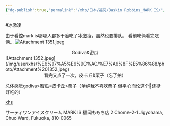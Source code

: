 ```yaml
---
{"dg-publish":true,"permalink":"/xhs/日本/福冈/Baskin Robbins_MARK IS/","tags":["rednote","福冈"],"created":"2024-09-14","updated":"2025-03-23T16:30:49.022+08:00"}
---
```


#冰激凌

由于看控mark is哪哪人都多干脆吃了冰激凌，虽然也要排队。
看前吃俩看完吃俩...
![Attachment 1351.jpeg](/img/user/xhs/%E6%97%A5%E6%9C%AC/%E7%A6%8F%E5%86%88/photo/Attachment%201351.jpeg)
<center>Godiva&密瓜</center>
![Attachment 1352.jpeg](/img/user/xhs/%E6%97%A5%E6%9C%AC/%E7%A6%8F%E5%86%88/photo/Attachment%201352.jpeg)
<center>看完又点了一次，皮卡丘&栗子（忘了拍）</center>

总体感觉godiva>蜜瓜=皮卡丘>栗子（单纯我不喜欢栗子 但平心而论这个🌰还挺好吃的）

[xhs](https://www.xiaohongshu.com/explore/66f05bed0000000027002b9e?xsec_token=ABqW31iXGaeLgX03LCtKxC-sOiB2DErJjtIQcKsY5CzN4=&xsec_source=pc_user)

サーティワンアイスクリーム MARK IS 福岡ももち店
2 Chome-2-1 Jigyohama, Chuo Ward, Fukuoka, 810-0065


